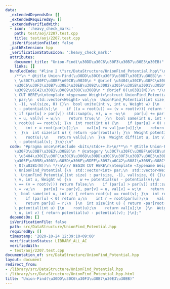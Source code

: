 ```yaml
---
data:
  _extendedDependsOn: []
  _extendedRequiredBy: []
  _extendedVerifiedWith:
  - icon: ':heavy_check_mark:'
    path: test/aoj/2207.test.cpp
    title: test/aoj/2207.test.cpp
  _isVerificationFailed: false
  _pathExtension: hpp
  _verificationStatusIcon: ':heavy_check_mark:'
  attributes:
    document_title: "Union-Find(\u30DD\u30C6\u30F3\u30B7\u30E3\u30EB)"
    links: []
  bundledCode: "#line 2 \"src/DataStructure/UnionFind_Potential.hpp\"\n#include <bits/stdc++.h>\n\
    /**\n * @title Union-Find(\u30DD\u30C6\u30F3\u30B7\u30E3\u30EB)\n * @category\
    \ \u30C7\u30FC\u30BF\u69CB\u9020\n * @brief \u5404\u30CE\u30FC\u30C9\u306B\u30DD\
    \u30C6\u30F3\u30B7\u30E3\u30EB\u3092\u3082\u305F\u305B\u3001\u305D\u306E\u5DEE\
    \u3092\u6C42\u3081\u3089\u308C\u308B\n * @brief O(\u03B1(N))\n */\n\n// BEGIN\
    \ CUT HERE\n\ntemplate <typename Weight>\nstruct UnionFind_Potential {\n  std::vector<int>\
    \ par;\n  std::vector<Weight> val;\n  UnionFind_Potential(int size) : par(size,\
    \ -1), val(size, 0) {}\n  bool unite(int v, int u, Weight w) {\n    w += potential(u)\
    \ - potential(v);\n    if ((u = root(u)) == (v = root(v))) return false;\n   \
    \ if (par[u] > par[v]) std::swap(u, v), w = -w;\n    par[u] += par[v], par[v]\
    \ = u, val[v] = w;\n    return true;\n  }\n  bool same(int u, int v) { return\
    \ root(u) == root(v); }\n  int root(int u) {\n    if (par[u] < 0) return u;\n\
    \    int r = root(par[u]);\n    val[u] += val[par[u]];\n    return par[u] = r;\n\
    \  }\n  int size(int u) { return -par[root(u)]; }\n  Weight potential(int u) {\n\
    \    root(u);\n    return val[u];\n  }\n  Weight diff(int u, int v) { return potential(u)\
    \ - potential(v); }\n};\n"
  code: "#pragma once\n#include <bits/stdc++.h>\n/**\n * @title Union-Find(\u30DD\u30C6\
    \u30F3\u30B7\u30E3\u30EB)\n * @category \u30C7\u30FC\u30BF\u69CB\u9020\n * @brief\
    \ \u5404\u30CE\u30FC\u30C9\u306B\u30DD\u30C6\u30F3\u30B7\u30E3\u30EB\u3092\u3082\
    \u305F\u305B\u3001\u305D\u306E\u5DEE\u3092\u6C42\u3081\u3089\u308C\u308B\n * @brief\
    \ O(\u03B1(N))\n */\n\n// BEGIN CUT HERE\n\ntemplate <typename Weight>\nstruct\
    \ UnionFind_Potential {\n  std::vector<int> par;\n  std::vector<Weight> val;\n\
    \  UnionFind_Potential(int size) : par(size, -1), val(size, 0) {}\n  bool unite(int\
    \ v, int u, Weight w) {\n    w += potential(u) - potential(v);\n    if ((u = root(u))\
    \ == (v = root(v))) return false;\n    if (par[u] > par[v]) std::swap(u, v), w\
    \ = -w;\n    par[u] += par[v], par[v] = u, val[v] = w;\n    return true;\n  }\n\
    \  bool same(int u, int v) { return root(u) == root(v); }\n  int root(int u) {\n\
    \    if (par[u] < 0) return u;\n    int r = root(par[u]);\n    val[u] += val[par[u]];\n\
    \    return par[u] = r;\n  }\n  int size(int u) { return -par[root(u)]; }\n  Weight\
    \ potential(int u) {\n    root(u);\n    return val[u];\n  }\n  Weight diff(int\
    \ u, int v) { return potential(u) - potential(v); }\n};"
  dependsOn: []
  isVerificationFile: false
  path: src/DataStructure/UnionFind_Potential.hpp
  requiredBy: []
  timestamp: '2020-10-24 12:39:10+09:00'
  verificationStatus: LIBRARY_ALL_AC
  verifiedWith:
  - test/aoj/2207.test.cpp
documentation_of: src/DataStructure/UnionFind_Potential.hpp
layout: document
redirect_from:
- /library/src/DataStructure/UnionFind_Potential.hpp
- /library/src/DataStructure/UnionFind_Potential.hpp.html
title: "Union-Find(\u30DD\u30C6\u30F3\u30B7\u30E3\u30EB)"
---
```

